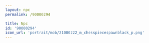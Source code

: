```yaml
---
layout: npc
permalink: /90000294

title: Npc
id: '90000294'
icon_url: 'portrait/mob/21000222_m_chesspiecespawnblack_p.png'
---
```

